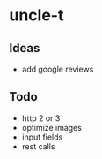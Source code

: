 # uncle-t

## Ideas
- add google reviews

## Todo
- http 2 or 3
- optimize images
- input fields
- rest calls
